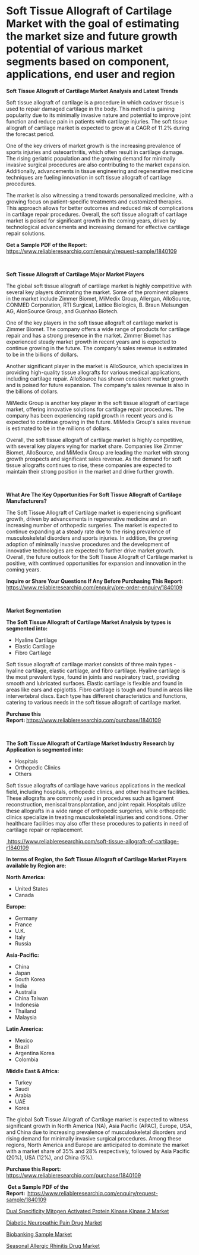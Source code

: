 <p><h1>Soft Tissue Allograft of Cartilage Market with the goal of estimating the market size and future growth potential of various market segments based on component, applications, end user and region</h1></p><p><strong>Soft Tissue Allograft of Cartilage Market Analysis and Latest Trends</strong></p>
<p><p>Soft tissue allograft of cartilage is a procedure in which cadaver tissue is used to repair damaged cartilage in the body. This method is gaining popularity due to its minimally invasive nature and potential to improve joint function and reduce pain in patients with cartilage injuries. The soft tissue allograft of cartilage market is expected to grow at a CAGR of 11.2% during the forecast period.</p><p>One of the key drivers of market growth is the increasing prevalence of sports injuries and osteoarthritis, which often result in cartilage damage. The rising geriatric population and the growing demand for minimally invasive surgical procedures are also contributing to the market expansion. Additionally, advancements in tissue engineering and regenerative medicine techniques are fueling innovation in soft tissue allograft of cartilage procedures.</p><p>The market is also witnessing a trend towards personalized medicine, with a growing focus on patient-specific treatments and customized therapies. This approach allows for better outcomes and reduced risk of complications in cartilage repair procedures. Overall, the soft tissue allograft of cartilage market is poised for significant growth in the coming years, driven by technological advancements and increasing demand for effective cartilage repair solutions.</p></p>
<p><strong>Get a Sample PDF of the Report:&nbsp;</strong> <a href="https://www.reliableresearchiq.com/enquiry/request-sample/1840109">https://www.reliableresearchiq.com/enquiry/request-sample/1840109</a></p>
<p>&nbsp;</p>
<p><strong>Soft Tissue Allograft of Cartilage Major Market Players</strong></p>
<p><p>The global soft tissue allograft of cartilage market is highly competitive with several key players dominating the market. Some of the prominent players in the market include Zimmer Biomet, MiMedix Group, Allergan, AlloSource, CONMED Corporation, RTI Surgical, Lattice Biologics, B. Braun Melsungen AG, AlonSource Group, and Guanhao Biotech.</p><p>One of the key players in the soft tissue allograft of cartilage market is Zimmer Biomet. The company offers a wide range of products for cartilage repair and has a strong presence in the market. Zimmer Biomet has experienced steady market growth in recent years and is expected to continue growing in the future. The company's sales revenue is estimated to be in the billions of dollars.</p><p>Another significant player in the market is AlloSource, which specializes in providing high-quality tissue allografts for various medical applications, including cartilage repair. AlloSource has shown consistent market growth and is poised for future expansion. The company's sales revenue is also in the billions of dollars.</p><p>MiMedix Group is another key player in the soft tissue allograft of cartilage market, offering innovative solutions for cartilage repair procedures. The company has been experiencing rapid growth in recent years and is expected to continue growing in the future. MiMedix Group's sales revenue is estimated to be in the millions of dollars.</p><p>Overall, the soft tissue allograft of cartilage market is highly competitive, with several key players vying for market share. Companies like Zimmer Biomet, AlloSource, and MiMedix Group are leading the market with strong growth prospects and significant sales revenue. As the demand for soft tissue allografts continues to rise, these companies are expected to maintain their strong position in the market and drive further growth.</p></p>
<p>&nbsp;</p>
<p><strong>What Are The Key Opportunities For Soft Tissue Allograft of Cartilage Manufacturers?</strong></p>
<p><p>The Soft Tissue Allograft of Cartilage market is experiencing significant growth, driven by advancements in regenerative medicine and an increasing number of orthopedic surgeries. The market is expected to continue expanding at a steady rate due to the rising prevalence of musculoskeletal disorders and sports injuries. In addition, the growing adoption of minimally invasive procedures and the development of innovative technologies are expected to further drive market growth. Overall, the future outlook for the Soft Tissue Allograft of Cartilage market is positive, with continued opportunities for expansion and innovation in the coming years.</p></p>
<p><strong>Inquire or Share Your Questions If Any Before Purchasing This Report:</strong> <a href="https://www.reliableresearchiq.com/enquiry/pre-order-enquiry/1840109">https://www.reliableresearchiq.com/enquiry/pre-order-enquiry/1840109</a></p>
<p>&nbsp;</p>
<p><strong>Market Segmentation</strong></p>
<p><strong>The Soft Tissue Allograft of Cartilage Market Analysis by types is segmented into:</strong></p>
<p><ul><li>Hyaline Cartilage</li><li>Elastic Cartilage</li><li>Fibro Cartilage</li></ul></p>
<p><p>Soft tissue allograft of cartilage market consists of three main types - hyaline cartilage, elastic cartilage, and fibro cartilage. Hyaline cartilage is the most prevalent type, found in joints and respiratory tract, providing smooth and lubricated surfaces. Elastic cartilage is flexible and found in areas like ears and epiglottis. Fibro cartilage is tough and found in areas like intervertebral discs. Each type has different characteristics and functions, catering to various needs in the soft tissue allograft of cartilage market.</p></p>
<p><strong>Purchase this Report:&nbsp;</strong><a href="https://www.reliableresearchiq.com/purchase/1840109">https://www.reliableresearchiq.com/purchase/1840109</a></p>
<p>&nbsp;</p>
<p><strong>The Soft Tissue Allograft of Cartilage Market Industry Research by Application is segmented into:</strong></p>
<p><ul><li>Hospitals</li><li>Orthopedic Clinics</li><li>Others</li></ul></p>
<p><p>Soft tissue allografts of cartilage have various applications in the medical field, including hospitals, orthopedic clinics, and other healthcare facilities. These allografts are commonly used in procedures such as ligament reconstruction, meniscal transplantation, and joint repair. Hospitals utilize these allografts in a wide range of orthopedic surgeries, while orthopedic clinics specialize in treating musculoskeletal injuries and conditions. Other healthcare facilities may also offer these procedures to patients in need of cartilage repair or replacement.</p></p>
<p><a href="https://www.reliableresearchiq.com/soft-tissue-allograft-of-cartilage-r1840109">&nbsp;https://www.reliableresearchiq.com/soft-tissue-allograft-of-cartilage-r1840109</a></p>
<p><strong>In terms of Region, the Soft Tissue Allograft of Cartilage Market Players available by Region are:</strong></p>
<p>
    <p> <strong> North America: </strong>
        <ul>
            <li>United States</li>
            <li>Canada</li>
        </ul>
        </p> 
    <p> <strong> Europe: </strong>
        <ul>
            <li>Germany</li>
            <li>France</li>
            <li>U.K.</li>
            <li>Italy</li>
            <li>Russia</li>
        </ul>
        </p> 
    <p> <strong> Asia-Pacific: </strong>
        <ul>
            <li>China</li>
            <li>Japan</li>
            <li>South Korea</li>
            <li>India</li>
            <li>Australia</li>
            <li>China Taiwan</li>
            <li>Indonesia</li>
            <li>Thailand</li>
            <li>Malaysia</li>
        </ul>
        </p> 
    <p> <strong> Latin America: </strong>
        <ul>
            <li>Mexico</li>
            <li>Brazil</li>
            <li>Argentina Korea</li>
            <li>Colombia</li>
        </ul>
        </p> 
    <p> <strong> Middle East & Africa: </strong>
        <ul>
            <li>Turkey</li>
            <li>Saudi</li>
            <li>Arabia</li>
            <li>UAE</li>
            <li>Korea</li>
        </ul>
    </p>
    </p>
<p><p>The global Soft Tissue Allograft of Cartilage market is expected to witness significant growth in North America (NA), Asia Pacific (APAC), Europe, USA, and China due to increasing prevalence of musculoskeletal disorders and rising demand for minimally invasive surgical procedures. Among these regions, North America and Europe are anticipated to dominate the market with a market share of 35% and 28% respectively, followed by Asia Pacific (20%), USA (12%), and China (5%).</p></p>
<p><strong>Purchase this Report: </strong><a href="https://www.reliableresearchiq.com/purchase/1840109">https://www.reliableresearchiq.com/purchase/1840109</a></p>
<p>&nbsp;<strong>Get a Sample PDF of the Report:&nbsp;&nbsp;</strong><a href="https://www.reliableresearchiq.com/enquiry/request-sample/1840109">https://www.reliableresearchiq.com/enquiry/request-sample/1840109</a></p>
<p><strong></strong></p>
<p><p><a href="https://github.com/brendafegmorris532/Market-Research-Report-List-2/blob/main/dual-specificity-mitogen-activated-protein-kinase-kinase-2-market.md">Dual Specificity Mitogen Activated Protein Kinase Kinase 2 Market</a></p><p><a href="https://github.com/angelajermaine/Market-Research-Report-List-4/blob/main/diabetic-neuropathic-pain-drug-market.md">Diabetic Neuropathic Pain Drug Market</a></p><p><a href="https://github.com/LarryPearsongXXfvf/Market-Research-Report-List-1/blob/main/biobanking-sample-market.md">Biobanking Sample Market</a></p><p><a href="https://github.com/provorikovar/Market-Research-Report-List-5/blob/main/seasonal-allergic-rhinitis-drug-market.md">Seasonal Allergic Rhinitis Drug Market</a></p></p>